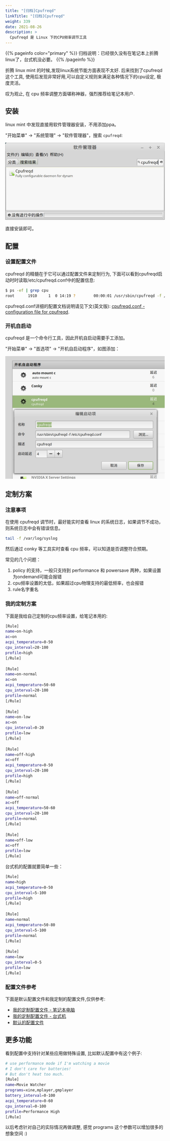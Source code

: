 ```yaml
---
title: "[归档]Cpufreqd"
linkTitle: "[归档]Cpufreqd"
weight: 339
date: 2021-08-26
description: >
  Cpufreqd 是 Linux 下的CPU频率调节工具
---
```


{{% pageinfo color="primary" %}}
归档说明：已经很久没有在笔记本上折腾linux了，台式机没必要。
{{% /pageinfo %}}

折腾 linux mint 的时候,发现linux系统节能方面表现不太好. 后来找到了cpufreqd这个工具, 使用后发现非常好用,可以自定义规则来满足各种情况下的cpu设定, 极度灵活。

叹为观止, 在 cpu 频率调整方面堪称神器，强烈推荐给笔记本用户.

##  安装

linux mint 中发现直接用软件管理器安装，不用添加ppa。

"开始菜单" -> "系统管理" -> "软件管理器"，搜索 `cpufreqd`:

![](images/linux-cpufreqd/cpufreqd_search.jpg)

直接安装即可。

## 配置

### 设置配置文件

cpufreqd 的精髓在于它可以通过配置文件来定制行为, 下面可以看到cpufreqd启动时时读取/etc/cpufreqd.conf中的配置信息:

```bash
$ ps -ef | grep cpu
root      1910     1  0 14:19 ?        00:00:01 /usr/sbin/cpufreqd -f /etc/cpufreqd.conf
```

 cpufreqd.conf详细的配置文档说明请见下文(英文版): [cpufreqd.conf - configuration file for cpufreqd](http://manpages.ubuntu.com/manpages/natty/man5/cpufreqd.conf.5.html).

### 开机自启动

cpufreqd 是一个命令行工具，因此开机自启动需要手工添加。

"开始菜单" -> "首选项" -> "开机自启动程序"，如图添加：

![](images/linux-cpufreqd/auto_start_cpufreqd.jpg)

## 定制方案

### 注意事项

在使用 cpufreqd 调节时，最好能实时查看 linux 的系统日志，如果调节不成功，则系统日志中会有错误信息。

```bash
tail -f /var/log/syslog
```

然后通过 conky 等工具实时查看 cpu 频率，可以知道是否调整符合预期。

常见的几个问题：

1. policy 的支持，一般只支持到 performance 和 powersave 两种，如果设置为ondemand可能会报错
2. cpu频率设置的太低，如果超过cpu物理支持的最低频率，也会报错
3. rule名字重名

### 我的定制方案

下面是我给自己定制的cpu频率设置，给笔记本用的:

```bash
[Rule]
name=on-high
ac=on
acpi_temperature=0-50
cpu_interval=20-100
profile=high
[/Rule]

[Rule]
name=on-normal
ac=on
acpi_temperature=50-60
cpu_interval=20-100
profile=normal
[/Rule]

[Rule]
name=on-low
ac=on
cpu_interval=0-20
profile=low
[/Rule]

[Rule]
name=off-high
ac=off
acpi_temperature=0-50
cpu_interval=20-100
profile=high
[/Rule]

[Rule]
name=off-normal
ac=off
acpi_temperature=50-60
cpu_interval=20-100
profile=normal
[/Rule]

[Rule]
name=off-low
ac=off
profile=low
[/Rule]
```

台式机的配置就要简单一些：

```bash
[Rule]
name=high
acpi_temperature=0-50
cpu_interval=5-100
profile=high
[/Rule]

[Rule]
name=normal
acpi_temperature=50-80
cpu_interval=5-100
profile=normal
[/Rule]

[Rule]
name=low
cpu_interval=0-5
profile=low
[/Rule]
```

### 配置文件参考

下面是默认配置文件和我定制的配置文件,仅供参考:

- [我的定制配置文件 - 笔记本电脑](images/linux-cpufreqd/cpufreqd-laptop.conf)
- [我的定制配置文件 - 台式机](images/linux-cpufreqd/cpufreqd-server.conf)
- [默认的配置文件](images/linux-cpufreqd/cpufreqd-original.conf)

## 更多功能

看到配置中支持针对某些应用做特殊设置, 比如默认配置中有这个例子:

```bash
# use performance mode if I'm watching a movie
# I don't care for batteries!
# But don't heat too much.
[Rule]
name=Movie Watcher
programs=xine,mplayer,gmplayer
battery_interval=0-100
acpi_temperature=0-60
cpu_interval=0-100
profile=Performance High
[/Rule]
```

以后考虑针对自己的实际情况再做调整, 感觉 programs 这个参数可以增加很多的想象空间 :)



